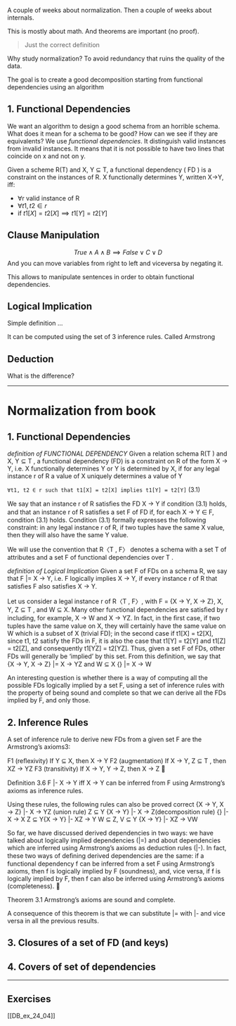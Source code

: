 A couple of weeks about normalization.
Then a couple of weeks about internals.

This is mostly about math.
And theorems are important (no proof).

> Just the correct definition

Why study normalization? To avoid redundancy that ruins the quality of the data.

The goal is to create a good decomposition starting from functional dependencies using an algorithm

## 1. Functional Dependencies
We want an algorithm to design a good schema from an horrible schema.
What does it mean for a schema to be good?
How can we see if they are equivalents?
We use *functional dependencies*.
It distinguish valid instances from invalid instances.
It means that it is not possible to have two lines that coincide on x and not on y.


Given a scheme R(T) and X, Y $\subseteq$ T, a functional dependency ( FD ) is a constraint on the instances of R.
X functionally determines Y, written X→Y, iff: 
- $\forall$r valid instance of R
- $\forall t1, t2 \in r$
- $\text{ if }  t1[X] = t2[X] \implies t1[Y] = t2[Y]$


## Clause Manipulation
$$True\wedge A \wedge B\implies False \vee C \vee D$$
And you can move variables from right to left and viceversa by negating it.

This allows to manipulate sentences in order to obtain functional dependencies.

## Logical Implication
Simple definition
...

It can be computed using the set of 3 inference rules. Called Armstrong 


## Deduction
What is the difference?




---

# Normalization from book

## 1. Functional Dependencies
*definition of FUNCTIONAL DEPENDENCY*
Given a relation schema R(T ) and X, Y ⊆ T , a functional dependency (FD) is a constraint on R of the form X → Y, i.e. X functionally determines Y or Y is determined by X, if for any legal instance r of R a value of X uniquely determines a value of Y 

`∀t1, t2 ∈ r such that t1[X] = t2[X] implies t1[Y] = t2[Y]` (3.1) 

We say that an instance r of R satisﬁes the FD X → Y if condition (3.1) holds, and that an instance r of R satisﬁes a set F of FD if, for each X → Y ∈ F, condition (3.1) holds.
Condition (3.1) formally expresses the following constraint: in any legal instance r of R, if two tuples have the same X value, then they will also have the same Y value.

We will use the convention that R〈T , F〉 denotes a schema with a set T of attributes and a set F of functional dependencies over T .

*definition of Logical Implication*
Given a set F of FDs on a schema R, we say that F |= X → Y, i.e. F logically implies X → Y, if every instance r of R that satisﬁes F also satisﬁes X → Y. 

Let us consider a legal instance r of R〈T , F〉, with F = {X → Y, X → Z}, X, Y, Z ⊆ T , and W ⊆ X. Many other functional dependencies are satisﬁed by r including, for example, X → W and X → YZ. In fact, in the ﬁrst case, if two tuples have the same value on X, they will certainly have the same value on W which is a subset of X (trivial FD); in the second case if t1[X] = t2[X], since t1, t2 satisfy the FDs in F, it is also the case that t1[Y] = t2[Y] and t1[Z] = t2[Z], and consequently t1[YZ] = t2[YZ]. Thus, given a set F of FDs, other FDs will generally be ‘implied’ by this set.
From this deﬁnition, we say that {X → Y, X → Z} |= X → YZ and W ⊆ X {} |= X → W

An interesting question is whether there is a way of computing all the possible FDs logically implied by a set F, using a set of inference rules with the property of being sound and complete so that we can derive all the FDs implied by F, and only those.

## 2. Inference Rules
A set of inference rule to derive new FDs from a given set F are the Armstrong’s axioms3: 

F1 (reﬂexivity) If Y ⊆ X, then X → Y 
F2 (augmentation) If X → Y, Z ⊆ T , then XZ → YZ 
F3 (transitivity) If X → Y, Y → Z, then X → Z  

Deﬁnition 3.6 
F |- X → Y iff X → Y can be inferred from F using Armstrong’s axioms as inference rules. 

Using these rules, the following rules can also be proved correct 
{X → Y, X → Z} |- X → YZ (union rule) 
Z ⊆ Y {X → Y} |- X → Z(decomposition rule) 
{} |- X → X 
Z ⊆ Y{X → Y} |- XZ → Y 
W ⊆ Z, V ⊆ Y {X → Y} |- XZ → VW

So far, we have discussed derived dependencies in two ways: we have talked about logically implied dependencies (|=) and about dependencies which are inferred using Armstrong’s axioms as deduction rules (|-). In fact, these two ways of deﬁning derived dependencies are the same: if a functional dependency f can be inferred from a set F using Armstrong’s axioms, then f is logically implied by F (soundness), and, vice versa, if f is logically implied by F, then f can also be inferred using Armstrong’s axioms (completeness). 

Theorem 3.1 
Armstrong’s axioms are sound and complete. 

A consequence of this theorem is that we can substitute |= with |- and vice versa in all the previous results.

## 3. Closures of a set of FD (and keys)




## 4. Covers of set of dependencies











---

## Exercises
[[DB_ex_24_04]]